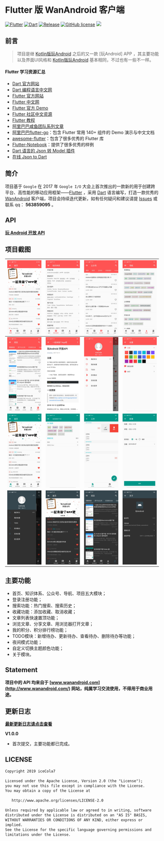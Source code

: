 # Flutter 版 WanAndroid 客户端

[![Flutter][1]][2]  [![Dart][3]][4]  [![Release][5]][6]  [![GitHub license][7]][8]  [![][9]][10] 

[1]:https://img.shields.io/badge/Flutter-1.7.8-5bc7f8.svg
[2]:https://flutter.dev

[3]:https://img.shields.io/badge/Dart-2.4.0%2B-00B4AB.svg
[4]:https://dart.dev

[5]:https://img.shields.io/github/release/iceCola7/flutter_wanandroid.svg
[6]:https://github.com/iceCola7/flutter_wanandroid/releases/latest

[7]:https://img.shields.io/badge/license-Apache%202-blue.svg
[8]:https://github.com/iceCola7/flutter_wanandroid/blob/master/LICENSE

[9]:https://img.shields.io/badge/QQ-563859095-orange.svg
[10]:http://wpa.qq.com/msgrd?v=3&uin=563859095&site=qq&menu=yes

## 前言

> 项目是继 [Kotlin版玩Android](https://github.com/iceCola7/WanAndroid) 之后的又一款 [玩Android] APP ，其主要功能以及界面UI风格和 [Kotlin版玩Android](https://github.com/iceCola7/WanAndroid) 基本相同，不过也有一些不一样。 

> 

#### Flutter 学习资源汇总

- [Dart 官方网站](https://dart.dev/)
- [Dart 编程语言中文网](http://dart.goodev.org/)
- [Flutter 官方网站](https://flutter.dev/)
- [Flutter 中文网](https://flutterchina.club/)
- [Flutter 官方 Demo](https://github.com/flutter/flutter/tree/master/examples/flutter_gallery)
- [Flutter 社区中文资源](https://flutter.cn/)
- [Flutter 教程](https://guoshuyu.cn/home/wx/Flutter-1.html)
- [阿里巴巴咸鱼团队系列文章](https://www.yuque.com/xytech/flutter)
- [阿里巴巴flutter-go](https://github.com/alibaba/flutter-go)：包含 Flutter 常用 140+ 组件的 Demo 演示与中文文档
- [awesome-flutter](https://github.com/Solido/awesome-flutter)：包含了很多优秀的 Flutter 库
- [Flutter-Notebook](https://github.com/OpenFlutter/Flutter-Notebook)：提供了很多优秀的样例
- [Dart 语言的 Json 转 Model 插件](https://github.com/neverwoodsS/idea_dart_json_format)
- [在线 Json to Dart](https://javiercbk.github.io/json_to_dart)

## 简介

项目基于 `Google` 在 2017 年 `Google I/O` 大会上首次推出的一款新的用于创建跨平台、高性能的移动应用框架——[Flutter](https://flutter.dev) ，采用 [Dart](https://dart.dev) 语言编写，打造一款优秀的 [WanAndroid](https://github.com/iceCola7/flutter_wanandroid) 客户端，项目会持续迭代更新，如有任何疑问和建议请提 [Issues](https://github.com/iceCola7/flutter_wanandroid/issues) 或联系 qq： **563859095** 。

## API
[**玩 Android 开放 API**](http://www.wanandroid.com/blog/show/2)

## 项目截图

| ![](screenshot/01.jpg) | ![](screenshot/02.jpg) | ![](screenshot/03.jpg) | ![](screenshot/04.jpg) |
| --- | --- | --- | --- |
| ![](screenshot/05.jpg) | ![](screenshot/06.jpg) | ![](screenshot/07.jpg) | ![](screenshot/08.jpg) |
| ![](screenshot/09.jpg) | ![](screenshot/10.jpg) | ![](screenshot/11.jpg) | ![](screenshot/12.jpg) |
| ![](screenshot/13.jpg) | ![](screenshot/14.jpg) | ![](screenshot/15.jpg) | ![](screenshot/16.jpg) |

## 主要功能

- 首页、知识体系、公众号、导航、项目五大模块；
- 登录注册功能；
- 搜索功能：热门搜索、搜索历史；
- 收藏功能：添加收藏、取消收藏；
- 文章列表快速置顶功能；
- 浏览文章、分享文章、用浏览器打开文章；
- 我的积分、积分排行榜功能；
- TODO模块：新增待办、更新待办、查看待办、删除待办等功能；
- 夜间模式功能；
- 自定义切换主题颜色功能；
- 关于模块。

## Statement

**项目中的 API 均来自于 [www.wanandroid.com](http://www.wanandroid.com/) 网站，纯属学习交流使用，不得用于商业用途。**

## 更新日志

**[最新更新日志请点击查看](https://github.com/iceCola7/flutter_wanandroid/releases)**

**V1.0.0**

- 首次提交，主要功能都已完成。

## LICENSE

```
Copyright 2019 iceCola7 

Licensed under the Apache License, Version 2.0 (the "License");
you may not use this file except in compliance with the License.
You may obtain a copy of the License at

   http://www.apache.org/licenses/LICENSE-2.0

Unless required by applicable law or agreed to in writing, software
distributed under the License is distributed on an "AS IS" BASIS,
WITHOUT WARRANTIES OR CONDITIONS OF ANY KIND, either express or implied.
See the License for the specific language governing permissions and
limitations under the License.
```
